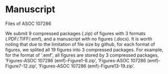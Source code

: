 # Manuscript
Files of ASOC 107286

We submit 9 compressed packages (.zip) of figures with 3 formats (.PDF/.TIFF/.emf), and a manuscript with no figures (.docx).
It is worth noting that due to the limitation of file size by github, for each format of figures, we splited all 19 figures into 3 compressed packages.
For example, for the format of '.emf', all figures are stored by 3 compressed packages, ‘Figures-ASOC 107286 (emf)-Figure1-6.zip’, ‘Figures-ASOC 107286 (emf)-Figure7-12.zip’, ‘Figures-ASOC 107286 (emf)-Figure13-19.zip’.
